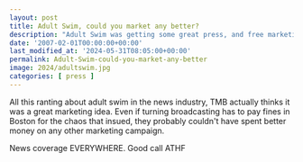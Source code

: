 ```yaml
---
layout: post
title: Adult Swim, could you market any better?
description: "Adult Swim was getting some great press, and free marketing because of it!"
date: '2007-02-01T00:00:00+00:00'
last_modified_at: '2024-05-31T08:05:00+00:00'
permalink: Adult-Swim-could-you-market-any-better
image: 2024/adultswim.jpg
categories: [ press ]
---
```

All this ranting about adult swim in the news industry, TMB actually thinks it was a great marketing idea. Even if turning broadcasting has to pay fines in Boston for the chaos that insued, they probably couldn't have spent better money on any other marketing campaign.

News coverage EVERYWHERE. Good call ATHF 
